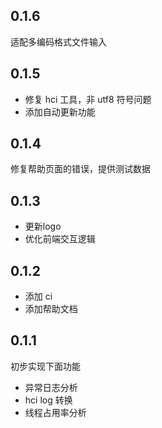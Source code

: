 ## 0.1.6

适配多编码格式文件输入

## 0.1.5

- 修复 hci 工具，非 utf8 符号问题
- 添加自动更新功能

## 0.1.4

修复帮助页面的错误，提供测试数据

## 0.1.3

- 更新logo
- 优化前端交互逻辑

## 0.1.2

- 添加 ci
- 添加帮助文档

## 0.1.1

初步实现下面功能

- 异常日志分析
- hci log 转换
- 线程占用率分析
